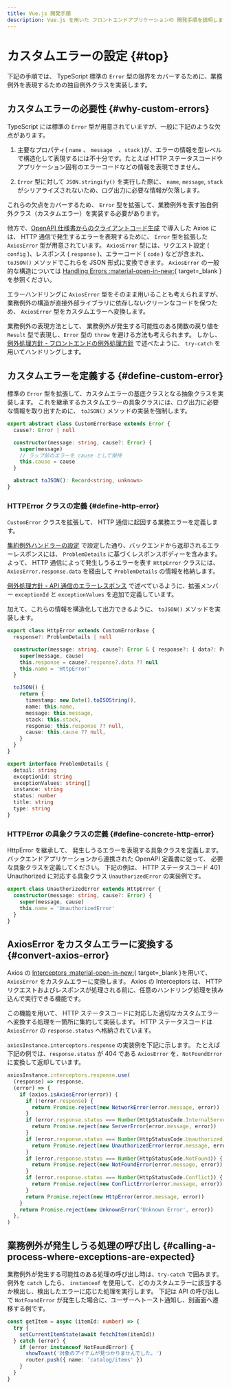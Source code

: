 ```yaml
---
title: Vue.js 開発手順
description: Vue.js を用いた フロントエンドアプリケーションの 開発手順を説明します。
---
```


# カスタムエラーの設定 {#top}

下記の手順では、 TypeScript 標準の `Error` 型の限界をカバーするために、業務例外を表現するための独自例外クラスを実装します。

## カスタムエラーの必要性 {#why-custom-errors}

TypeScript には標準の `Error` 型が用意されていますが、一般に下記のような欠点があります。

1. 主要なプロパティ( `name` 、 `message`　、`stack` )が、エラーの情報を型レベルで構造化して表現するには不十分です。たとえば HTTP ステータスコードやアプリケーション固有のエラーコードなどの情報を表現できません。

1. `Error` 型に対して `JSON.stringify()` を実行した際に、 `name`, `message`, `stack` がシリアライズされないため、ログ出力に必要な情報が欠落します。

これらの欠点をカバーするため、 `Error` 型を拡張して、業務例外を表す独自例外クラス（カスタムエラー）を実装する必要があります。

他方で、[OpenAPI 仕様書からのクライアントコード生成](./create-api-client-code.md) で導入した Axios には、 HTTP 通信で発生するエラーを表現するために、 `Error` 型を拡張した `AxiosError` 型が用意されています。
`AxiosError` 型には、リクエスト設定 ( `config` )、レスポンス ( `response` )、エラーコード ( `code` ) などが含まれ、 `toJSON()` メソッドでこれらを JSON 形式に変換できます。
`AxiosError` の一般的な構造については [Handling Errors :material-open-in-new:](https://axios-http.com/docs/handling_errors){ target=_blank } を参照ください。

エラーハンドリングに `AxiosError` 型をそのまま用いることも考えられますが、業務例外の構造が直接外部ライブラリに依存しないクリーンなコードを保つため、 `AxiosError` 型をカスタムエラーへ変換します。

業務例外の表現方法として、 業務例外が発生する可能性のある関数の戻り値を `Result` 型で表現し、`Error` 型の `throw` を避ける方法も考えられます。
しかし、[例外処理方針 - フロントエンドの例外処理方針](../../../app-architecture/client-side-rendering/global-function/exception-handling.md#frontend-error-handling-policy) で述べたように、 `try-catch` を用いてハンドリングします。

## カスタムエラーを定義する {#define-custom-error}

標準の `Error` 型を拡張して、カスタムエラーの基底クラスとなる抽象クラスを実装します。
これを継承するカスタムエラーの具象クラスには、ログ出力に必要な情報を取り出すために、 `toJSON()` メソッドの実装を強制します。

```typescript title="カスタムエラーの基底クラス"
export abstract class CustomErrorBase extends Error {
  cause?: Error | null

  constructor(message: string, cause?: Error) {
    super(message)
    // ラップ前のエラーを cause として保持
    this.cause = cause
  }

  abstract toJSON(): Record<string, unknown>
}
```

### HTTPError クラスの定義 {#define-http-error}

`CustomError` クラスを拡張して、 HTTP 通信に起因する業務エラーを定義します。

[集約例外ハンドラーの設定](../java/sub-project-settings/exception-handling.md) で設定した通り、バックエンドから返却されるエラーレスポンスには、 `ProblemDetails` に基づくレスポンスボディーを含みます。
よって、 HTTP 通信によって発生しうるエラーを表す `HttpError` クラスには、`AxiosError.response.data` を経由して `ProblemDetails` の情報を格納します。

[例外処理方針 - API 通信のエラーレスポンス](../../../app-architecture/client-side-rendering/global-function/exception-handling.md#frontend-error-handling-policy) で述べているように、拡張メンバー `exceptionId` と `exceptionValues` を追加で定義しています。

加えて、これらの情報を構造化して出力できるように、 `toJSON()` メソッドを実装します。

```typescript title="基底クラスを継承した HttpError クラスの例"
export class HttpError extends CustomErrorBase {
  response?: ProblemDetails | null

  constructor(message: string, cause?: Error & { response?: { data?: ProblemDetails } }) {
    super(message, cause)
    this.response = cause?.response?.data ?? null
    this.name = 'HttpError'
  }

  toJSON() {
    return {
      timestamp: new Date().toISOString(),
      name: this.name,
      message: this.message,
      stack: this.stack,
      response: this.response ?? null,
      cause: this.cause ?? null,
    }
  }
}
```

```typescript title="ProblemDetails の型定義"
export interface ProblemDetails {
  detail: string
  exceptionId: string
  exceptionValues: string[]
  instance: string
  status: number
  title: string
  type: string
}
```

### HTTPError の具象クラスの定義 {#define-concrete-http-error}

HttpError を継承して、 発生しうるエラーを表現する具象クラスを定義します。
バックエンドアプリケーションから連携された OpenAPI 定義書に従って、 必要な具象クラスを定義してください。
下記の例は、 HTTP ステータスコード 401 Unauthorized に対応する具象クラス `UnauthorizedError` の実装例です。

```typescript title="HttpError を継承した具象クラスの例"
export class UnauthorizedError extends HttpError {
  constructor(message: string, cause?: Error) {
    super(message, cause)
    this.name = 'UnauthorizedError'
  }
}
```

## AxiosError をカスタムエラーに変換する {#convert-axios-error}

Axios の [Interceptors :material-open-in-new:](https://axios-http.com/docs/interceptors){ target=_blank }を用いて、 `AxiosError` をカスタムエラーに変換します。 Axios の Interceptors は、 HTTP リクエストおよびレスポンスが処理される前に、任意のハンドリング処理を挟み込んで実行できる機能です。

この機能を用いて、 HTTP ステータスコードに対応した適切なカスタムエラーへ変換する処理を一箇所に集約して実装します。
HTTP ステータスコードは `AxiosError` の `response.status` へ格納されています。

`axiosInstance.interceptors.response` の実装例を下記に示します。
たとえば下記の例では、`response.status` が 404 である `AxiosError` を、`NotFoundError` に変換して返却しています。

```typescript title="サンプルアプリケーションの Interceptors の実装例" hl_lines="14-16"
axiosInstance.interceptors.response.use(
  (response) => response,
  (error) => {
    if (axios.isAxiosError(error)) {
      if (!error.response) {
        return Promise.reject(new NetworkError(error.message, error))
      }
      if (error.response.status === Number(HttpStatusCode.InternalServerError)) {
        return Promise.reject(new ServerError(error.message, error))
      }
      if (error.response.status === Number(HttpStatusCode.Unauthorized)) {
        return Promise.reject(new UnauthorizedError(error.message, error))
      }
      if (error.response.status === Number(HttpStatusCode.NotFound)) {
        return Promise.reject(new NotFoundError(error.message, error))
      }
      if (error.response.status === Number(HttpStatusCode.Conflict)) {
        return Promise.reject(new ConflictError(error.message, error))
      }
      return Promise.reject(new HttpError(error.message, error))
    }
    return Promise.reject(new UnknownError('Unknown Error', error))
  },
)
```

## 業務例外が発生しうる処理の呼び出し {#calling-a-process-where-exceptions-are-expected}

業務例外が発生する可能性のある処理の呼び出し時は、`try-catch` で囲みます。
例外を `catch` したら、 `instanceof` を使用して、どのカスタムエラーに該当するか検出し、検出したエラーに応じた処理を実行します。
下記は API の呼び出しで `NotFoundError` が発生した場合に、ユーザーへトースト通知し、別画面へ遷移する例です。

```typescript title="サンプルアプリケーションの実装例"
const getItem = async (itemId: number) => {
  try {
    setCurrentItemState(await fetchItem(itemId))
  } catch (error) {
    if (error instanceof NotFoundError) {
      showToast('対象のアイテムが見つかりませんでした。')
      router.push({ name: 'catalog/items' })
    }
  }
}
```
